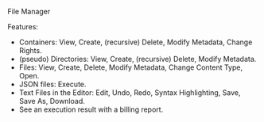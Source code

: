 File Manager

Features:

* Containers: View, Create, (recursive) Delete, Modify Metadata, Change Rights.
* (pseudo) Directories: View, Create, (recursive) Delete, Modify Metadata.
* Files: View, Create, Delete, Modify Metadata, Change Content Type, Open.
* JSON files: Execute.
* Text Files in the Editor: Edit, Undo, Redo, Syntax Highlighting, Save, Save As, Download.
* See an execution result with a billing report.